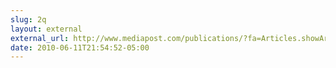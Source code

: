```yaml
---
slug: 2q
layout: external
external_url: http://www.mediapost.com/publications/?fa=Articles.showArticle&art_aid=129791
date: 2010-06-11T21:54:52-05:00
---
```

